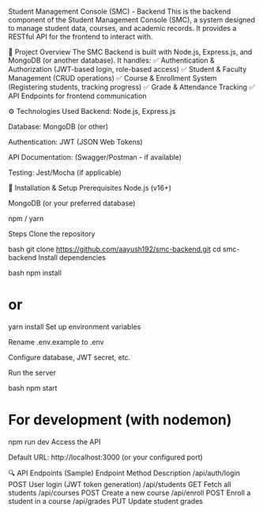 Student Management Console (SMC) - Backend
This is the backend component of the Student Management Console (SMC), a system designed to manage student data, courses, and academic records. It provides a RESTful API for the frontend to interact with.

📌 Project Overview
The SMC Backend is built with Node.js, Express.js, and MongoDB (or another database). It handles:
✅ Authentication & Authorization (JWT-based login, role-based access)
✅ Student & Faculty Management (CRUD operations)
✅ Course & Enrollment System (Registering students, tracking progress)
✅ Grade & Attendance Tracking
✅ API Endpoints for frontend communication

⚙️ Technologies Used
Backend: Node.js, Express.js

Database: MongoDB (or other)

Authentication: JWT (JSON Web Tokens)

API Documentation: (Swagger/Postman - if available)

Testing: Jest/Mocha (if applicable)

🚀 Installation & Setup
Prerequisites
Node.js (v16+)

MongoDB (or your preferred database)

npm / yarn

Steps
Clone the repository

bash
git clone https://github.com/aayush192/smc-backend.git
cd smc-backend
Install dependencies

bash
npm install
# or
yarn install
Set up environment variables

Rename .env.example to .env

Configure database, JWT secret, etc.

Run the server

bash
npm start
# For development (with nodemon)
npm run dev
Access the API

Default URL: http://localhost:3000 (or your configured port)

🔍 API Endpoints (Sample)
Endpoint	Method	Description
/api/auth/login	POST	User login (JWT token generation)
/api/students	GET	Fetch all students
/api/courses	POST	Create a new course
/api/enroll	POST	Enroll a student in a course
/api/grades	PUT	Update student grades

